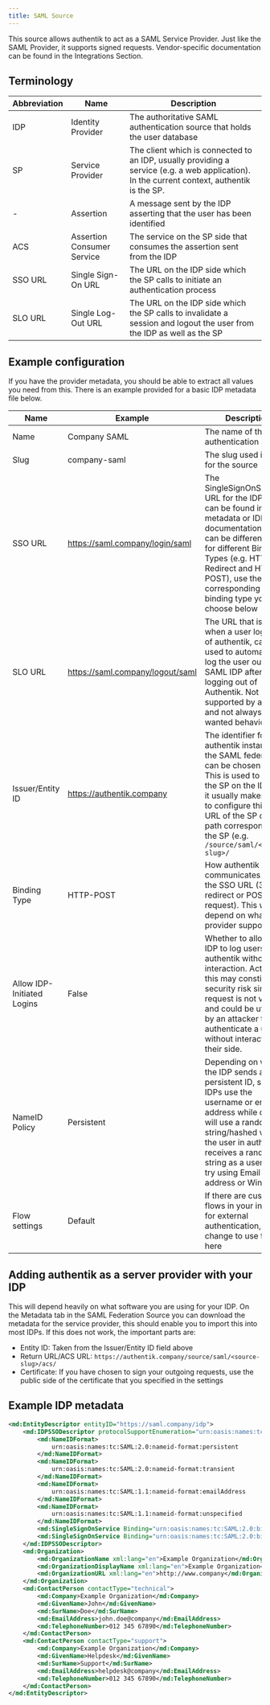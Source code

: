 ```yaml
---
title: SAML Source
---
```


This source allows authentik to act as a SAML Service Provider. Just like the SAML Provider, it supports signed requests. Vendor-specific documentation can be found in the Integrations Section.

## Terminology

| Abbreviation | Name                       | Description                                                                                                                                 |
| ------------ | -------------------------- | ------------------------------------------------------------------------------------------------------------------------------------------- |
| IDP          | Identity Provider          | The authoritative SAML authentication source that holds the user database                                                                   |
| SP           | Service Provider           | The client which is connected to an IDP, usually providing a service (e.g. a web application). In the current context, authentik is the SP. |
| -            | Assertion                  | A message sent by the IDP asserting that the user has been identified                                                                       |
| ACS          | Assertion Consumer Service | The service on the SP side that consumes the assertion sent from the IDP                                                                    |
| SSO URL      | Single Sign-On URL         | The URL on the IDP side which the SP calls to initiate an authentication process                                                            |
| SLO URL      | Single Log-Out URL         | The URL on the IDP side which the SP calls to invalidate a session and logout the user from the IDP as well as the SP                       |

## Example configuration

If you have the provider metadata, you should be able to extract all values you need from this. There is an example provided for a basic IDP metadata file below.

| Name                       | Example                          | Description                                                                                                                                                                                                                                                                    |
| -------------------------- | -------------------------------- | ------------------------------------------------------------------------------------------------------------------------------------------------------------------------------------------------------------------------------------------------------------------------------ |
| Name                       | Company SAML                     | The name of the authentication source                                                                                                                                                                                                                                          |
| Slug                       | company-saml                     | The slug used in URLs for the source                                                                                                                                                                                                                                           |
| SSO URL                    | https://saml.company/login/saml  | The SingleSignOnService URL for the IDP, this can be found in the metadata or IDP documentation. There can be different URLs for different Binding Types (e.g. HTTP-Redirect and HTTP-POST), use the URL corresponding to the binding type you choose below                    |
| SLO URL                    | https://saml.company/logout/saml | The URL that is called when a user logs out of authentik, can be used to automatically log the user out of the SAML IDP after logging out of Authentik. Not supported by all IDPs, and not always wanted behaviour.                                                            |
| Issuer/Entity ID           | https://authentik.company        | The identifier for the authentik instance in the SAML federation, can be chosen freely. This is used to identify the SP on the IDP side, it usually makes sense to configure this to the URL of the SP or the path corresponding to the SP (e.g. `/source/saml/<source-slug>/` |
| Binding Type               | HTTP-POST                        | How authentik communicates with the SSO URL (302 redirect or POST request). This will depend on what the provider supports.                                                                                                                                                    |
| Allow IDP-Initiated Logins | False                            | Whether to allow the IDP to log users into authentik without any interaction. Activating this may constitute a security risk since this request is not verified, and could be utilised by an attacker to authenticate a user without interaction on their side.                |
| NameID Policy              | Persistent                       | Depending on what the IDP sends as persistent ID, some IDPs use the username or email address while others will use a random string/hashed value. If the user in authentik receives a random string as a username, try using Email address or Windows                          |
| Flow settings              | Default                          | If there are custom flows in your instance for external authentication, change to use them here                                                                                                                                                                                |

## Adding authentik as a server provider with your IDP

This will depend heavily on what software you are using for your IDP. On the Metadata tab in the SAML Federation Source you can download the metadata for the service provider, this should enable you to import this into most IDPs. If this does not work, the important parts are:

-   Entity ID: Taken from the Issuer/Entity ID field above
-   Return URL/ACS URL: `https://authentik.company/source/saml/<source-slug>/acs/`
-   Certificate: If you have chosen to sign your outgoing requests, use the public side of the certificate that you specified in the settings

## Example IDP metadata

```xml
<md:EntityDescriptor entityID="https://saml.company/idp">
    <md:IDPSSODescriptor protocolSupportEnumeration="urn:oasis:names:tc:SAML:2.0:protocol" WantAuthnRequestsSigned="false">
        <md:NameIDFormat>
            urn:oasis:names:tc:SAML:2.0:nameid-format:persistent
        </md:NameIDFormat>
        <md:NameIDFormat>
            urn:oasis:names:tc:SAML:2.0:nameid-format:transient
        </md:NameIDFormat>
        <md:NameIDFormat>
            urn:oasis:names:tc:SAML:1.1:nameid-format:emailAddress
        </md:NameIDFormat>
        <md:NameIDFormat>
            urn:oasis:names:tc:SAML:1.1:nameid-format:unspecified
        </md:NameIDFormat>
        <md:SingleSignOnService Binding="urn:oasis:names:tc:SAML:2.0:bindings:HTTP-Redirect" Location="https://saml.company/login/saml/"/>
        <md:SingleSignOnService Binding="urn:oasis:names:tc:SAML:2.0:bindings:HTTP-POST" Location="https://saml.company/login/saml/"/>
    </md:IDPSSODescriptor>
    <md:Organization>
        <md:OrganizationName xml:lang="en">Example Organization</md:OrganizationName>
        <md:OrganizationDisplayName xml:lang="en">Example Organization</md:OrganizationDisplayName>
        <md:OrganizationURL xml:lang="en">http://www.company</md:OrganizationURL>
    </md:Organization>
    <md:ContactPerson contactType="technical">
        <md:Company>Example Organization</md:Company>
        <md:GivenName>John</md:GivenName>
        <md:SurName>Doe</md:SurName>
        <md:EmailAddress>john.doe@company</md:EmailAddress>
        <md:TelephoneNumber>012 345 67890</md:TelephoneNumber>
    </md:ContactPerson>
    <md:ContactPerson contactType="support">
        <md:Company>Example Organization</md:Company>
        <md:GivenName>Helpdesk</md:GivenName>
        <md:SurName>Support</md:SurName>
        <md:EmailAddress>helpdesk@company</md:EmailAddress>
        <md:TelephoneNumber>012 345 67890</md:TelephoneNumber>
    </md:ContactPerson>
</md:EntityDescriptor>
```
